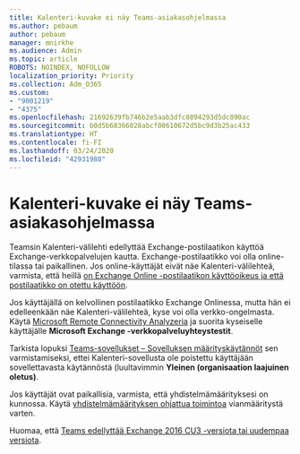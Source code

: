 ```yaml
---
title: Kalenteri-kuvake ei näy Teams-asiakasohjelmassa
ms.author: pebaum
author: pebaum
manager: mnirkhe
ms.audience: Admin
ms.topic: article
ROBOTS: NOINDEX, NOFOLLOW
localization_priority: Priority
ms.collection: Adm_O365
ms.custom:
- "9001219"
- "4375"
ms.openlocfilehash: 21692639fb746b2e5aab3dfc8894293d5dc890ac
ms.sourcegitcommit: b0d5b68366028abcf08610672d5bc9d3b25ac433
ms.translationtype: HT
ms.contentlocale: fi-FI
ms.lasthandoff: 03/24/2020
ms.locfileid: "42931980"
---
```

# <a name="calendar-icon-not-showing-in-teams-client"></a>Kalenteri-kuvake ei näy Teams-asiakasohjelmassa

Teamsin Kalenteri-välilehti edellyttää Exchange-postilaatikon käyttöä Exchange-verkkopalvelujen kautta. Exchange-postilaatikko voi olla online-tilassa tai paikallinen. Jos online-käyttäjät eivät näe Kalenteri-välilehteä, varmista, että heillä [on Exchange Online -postilaatikon käyttöoikeus ja että postilaatikko on otettu käyttöön](https://docs.microsoft.com/exchange/recipients-in-exchange-online/create-user-mailboxes).

Jos käyttäjällä on kelvollinen postilaatikko Exchange Onlinessa, mutta hän ei edelleenkään näe Kalenteri-välilehteä, kyse voi olla verkko-ongelmasta. Käytä [Microsoft Remote Connectivity Analyzeria](https://testconnectivity.microsoft.com/) ja suorita kyseiselle käyttäjälle **Microsoft Exchange -verkkopalveluyhteystestit**.

Tarkista lopuksi [Teams-sovellukset – Sovelluksen määrityskäytännöt](https://admin.teams.microsoft.com/policies/app-setup) sen varmistamiseksi, ettei Kalenteri-sovellusta ole poistettu käyttäjään sovellettavasta käytännöstä (luultavimmin **Yleinen (organisaation laajuinen oletus)**.

Jos käyttäjät ovat paikallisia, varmista, että yhdistelmämäärityksesi on kunnossa. Käytä [yhdistelmämäärityksen ohjattua toimintoa](https://docs.microsoft.com/exchange/hybrid-deployment/hybrid-agent) vianmääritystä varten.

Huomaa, että [Teams edellyttää Exchange 2016 CU3 -versiota tai uudempaa versiota](https://docs.microsoft.com/microsoftteams/exchange-teams-interact).
